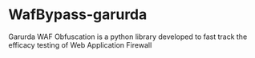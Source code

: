 # WafBypass-garurda
Garurda WAF Obfuscation is a python library developed to fast track the efficacy testing of Web Application Firewall
